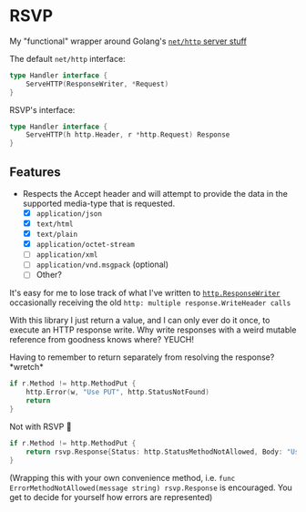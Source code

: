 # RSVP

My "functional" wrapper around Golang's [`net/http` server stuff](https://pkg.go.dev/net/http#hdr-Servers)

The default `net/http` interface:

```go
type Handler interface {
	ServeHTTP(ResponseWriter, *Request)
}
```

RSVP's interface:

```go
type Handler interface {
	ServeHTTP(h http.Header, r *http.Request) Response
}
```

## Features
 - Respects the Accept header and will attempt to provide the data in the supported media-type that is requested.
   - [x] `application/json`
   - [x] `text/html`
   - [x] `text/plain`
   - [x] `application/octet-stream`
   - [ ] `application/xml`
   - [ ] `application/vnd.msgpack` (optional)
   - [ ] Other?

It's easy for me to lose track of what I've written to [`http.ResponseWriter`](https://pkg.go.dev/net/http#ResponseWriter) occasionally receiving the old `http: multiple response.WriteHeader calls`

With this library I just return a value, and I can only ever do it once, to execute an HTTP response write. Why write responses with a weird mutable reference from goodness knows where? YEUCH!

Having to remember to return separately from resolving the response? \*wretch*

```go
if r.Method != http.MethodPut {
	http.Error(w, "Use PUT", http.StatusNotFound)
	return
}
```

Not with RSVP 🫠

```go
if r.Method != http.MethodPut {
	return rsvp.Response{Status: http.StatusMethodNotAllowed, Body: "Use Put"}
}
```

(Wrapping this with your own convenience method, i.e. `func ErrorMethodNotAllowed(message string) rsvp.Response` is encouraged. You get to decide for yourself how errors are represented)
